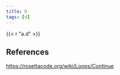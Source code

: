 ```yaml
---
title: D
tags: [d]
---
```


{{< r "a.d" >}}

## References

<https://rosettacode.org/wiki/Loops/Continue>
